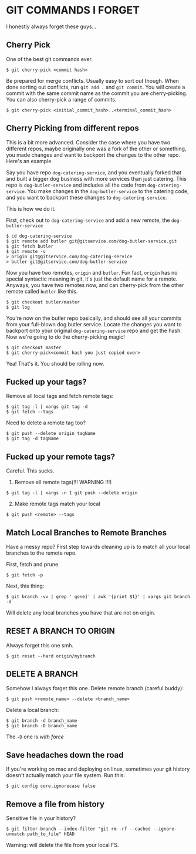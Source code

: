 # GIT COMMANDS I FORGET

I honestly always forget these guys...

## Cherry Pick

One of the best git commands ever.
```
$ git cherry-pick <commit hash>
```

Be prepared for merge conflicts. Usually easy to sort out though. When done sorting out conflicts, run `git add .` and `git commit`. 
You will create a commit with the same commit name as the commit you are cherry-picking. You can also cherry-pick a range of commits.
```
$ git cherry-pick <initial_commit_hash>..<terminal_commit_hash>
```

## Cherry Picking from different repos
This is a bit more advanced. Consider the case where you have two different repos, maybe originally one was a fork of the other or something, you made changes and want to backport the changes to the other repo. Here's an example

Say you have repo `dog-catering-service`, and you eventually forked that and built a bigger dog business with more services than just catering. This repo is `dog-butler-service` and includes all the code from `dog-catering-service`. You make changes in the `dog-butler-service` to the catering code, and you want to backport these changes to `dog-catering-service`.

This is how we do it.

First, check out to `dog-catering-service` and add a new remote, the `dog-butler-service`

```
$ cd dog-catering-service
$ git remote add butler git@gitservice.com/dog-butler-service.git
$ git fetch butler
$ git remote -v
> origin git@gitservice.com/dog-catering-service
> butler git@gitservice.com/dog-butler-service
```

Now you have two remotes, `origin` and `butler`. Fun fact, `origin` has no special syntactic meaning in git, it's just the default name for a remote.
Anyways, you have two remotes now, and can cherry-pick from the other remote called `butler` like this.
```
$ git checkout butler/master
$ git log
``` 
You're now on the butler repo basically, and should see all your commits from your full-blown dog butler service. Locate the changes you want to backport onto your original `dog-catering-service` repo and get the hash. Now we're going to do the cherry-picking magic!

```
$ git checkout master
$ git cherry-pick<commit hash you just copied over>
```
Yea! That's it. You should be rolling now.

## Fucked up your tags?
Remove all local tags and fetch remote tags:

```
$ git tag -l | xargs git tag -d
$ git fetch --tags
```
Need to delete a remote tag too?
```
$ git push --delete origin tagName
$ git tag -d tagName
```
## Fucked up your remote tags?
Careful. This sucks.

1. Remove all remote tags(!!! WARNING !!!)
```
$ git tag -l | xargs -n 1 git push --delete origin
```
2. Make remote tags match your local
```
$ git push <remote> --tags
```

 
## Match Local Branches to Remote Branches

Have a messy repo? First step towards cleaning up is to match all your local branches to the remote repo.

First, fetch and prune

```
$ git fetch -p
```

Next, this thing:
```
$ git branch -vv | grep ' gone]' | awk '{print $1}' | xargs git branch -d
```

Will delete any local branches you have that are not on origin.

## RESET A BRANCH TO ORIGIN
Always forget this one smh.
```
$ git reset --hard origin/mybranch
```


## DELETE A BRANCH
Somehow I always forget this one. 
Delete remote branch (careful buddy):
```
$ git push <remote_name> --delete <branch_name>
```

Delete a local branch:
```
$ git branch -d branch_name
$ git branch -D branch_name
```
The `-D` one is _with force_
          

## Save headaches down the road

If you're working on mac and deploying on linux, sometimes your git history doesn't actually match your file system. Run this:
```
$ git config core.ignorecase false   
```

## Remove a file from history
Sensitive file in your history? 
```
$ git filter-branch --index-filter "git rm -rf --cached --ignore-unmatch path_to_file" HEAD
```

Warning: will delete the file from your local FS.